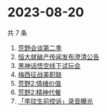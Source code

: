 # 2023-08-20

共 7 条

<!-- BEGIN -->
<!-- 最后更新时间 Sun Aug 20 2023 15:06:05 GMT+0800 (China Standard Time) -->

1. [荒野会谈第二季](https://www.zhihu.com/search?q=荒野会谈第二季)
1. [恒大就破产传闻发布澄清公告](https://www.zhihu.com/search?q=恒大就破产传闻发布澄清公告)
1. [黑神话悟空线下试玩会](https://www.zhihu.com/search?q=黑神话悟空线下试玩会)
1. [梅西征战美职联](https://www.zhihu.com/search?q=梅西征战美职联)
1. [荒野2:情绪价值](https://www.zhihu.com/search?q=荒野2:情绪价值)
1. [荒野2:精神代餐](https://www.zhihu.com/search?q=荒野2:精神代餐)
1. [「李玟生前控诉」录音曝光](https://www.zhihu.com/search?q=「李玟生前控诉」录音曝光)

<!-- END -->

